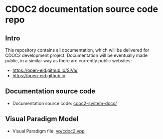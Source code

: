 # CDOC2 documentation source code repo

## Intro

This repository contains all documentation, which will be delivered for CDOC2 development project. Documentation will be eventually made public, in a similar way as there are currently public websites:

* <https://open-eid.github.io/SiVa/>
* <https://open-eid.github.io>

## Documentation source code

* Documentation source code: [cdoc2-system-docs/](cdoc2-system-docs/)

## Visual Paradigm Model

* Visual Paradigm file: [vp/cdoc2.vpp](vp/cdoc2.vpp)
